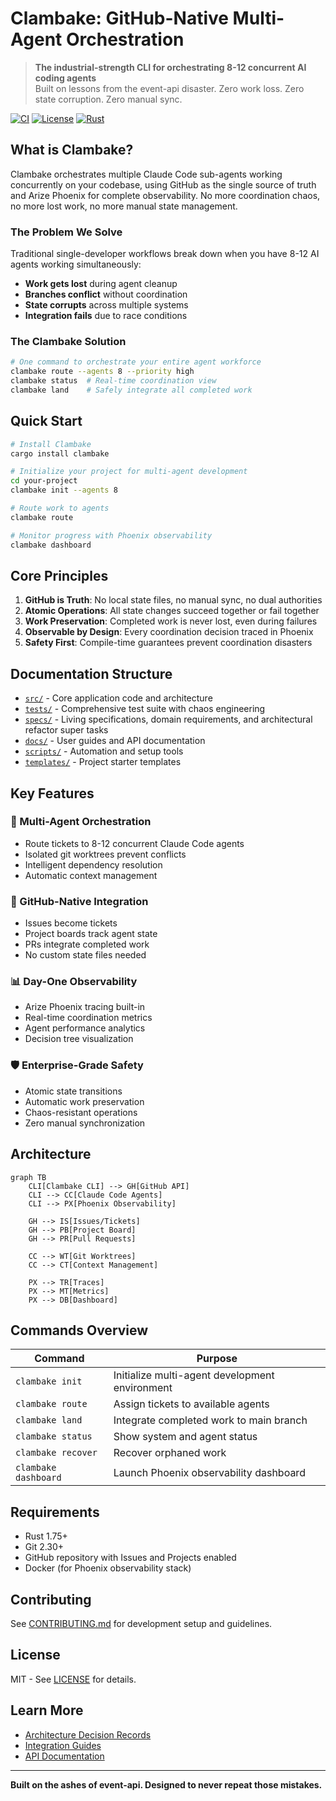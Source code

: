 # Clambake: GitHub-Native Multi-Agent Orchestration

> **The industrial-strength CLI for orchestrating 8-12 concurrent AI coding agents**  
> Built on lessons from the event-api disaster. Zero work loss. Zero state corruption. Zero manual sync.

[![CI](https://github.com/your-org/clambake/workflows/ci/badge.svg)](https://github.com/your-org/clambake/actions)
[![License](https://img.shields.io/badge/license-MIT-blue.svg)](LICENSE)
[![Rust](https://img.shields.io/badge/rust-1.75%2B-orange.svg)](https://www.rust-lang.org)

## What is Clambake?

Clambake orchestrates multiple Claude Code sub-agents working concurrently on your codebase, using GitHub as the single source of truth and Arize Phoenix for complete observability. No more coordination chaos, no more lost work, no more manual state management.

### The Problem We Solve

Traditional single-developer workflows break down when you have 8-12 AI agents working simultaneously:
- **Work gets lost** during agent cleanup
- **Branches conflict** without coordination  
- **State corrupts** across multiple systems
- **Integration fails** due to race conditions

### The Clambake Solution

```bash
# One command to orchestrate your entire agent workforce
clambake route --agents 8 --priority high
clambake status  # Real-time coordination view
clambake land    # Safely integrate all completed work
```

## Quick Start

```bash
# Install Clambake
cargo install clambake

# Initialize your project for multi-agent development
cd your-project
clambake init --agents 8

# Route work to agents
clambake route

# Monitor progress with Phoenix observability
clambake dashboard
```

## Core Principles

1. **GitHub is Truth**: No local state files, no manual sync, no dual authorities
2. **Atomic Operations**: All state changes succeed together or fail together
3. **Work Preservation**: Completed work is never lost, even during failures
4. **Observable by Design**: Every coordination decision traced in Phoenix
5. **Safety First**: Compile-time guarantees prevent coordination disasters

## Documentation Structure

- [`src/`](src/README.md) - Core application code and architecture
- [`tests/`](tests/README.md) - Comprehensive test suite with chaos engineering
- [`specs/`](specs/README.md) - Living specifications, domain requirements, and architectural refactor super tasks
- [`docs/`](docs/README.md) - User guides and API documentation
- [`scripts/`](scripts/README.md) - Automation and setup tools
- [`templates/`](templates/README.md) - Project starter templates

## Key Features

### 🤖 Multi-Agent Orchestration
- Route tickets to 8-12 concurrent Claude Code agents
- Isolated git worktrees prevent conflicts
- Intelligent dependency resolution
- Automatic context management

### 🔄 GitHub-Native Integration
- Issues become tickets
- Project boards track agent state
- PRs integrate completed work
- No custom state files needed

### 📊 Day-One Observability
- Arize Phoenix tracing built-in
- Real-time coordination metrics
- Agent performance analytics
- Decision tree visualization

### 🛡️ Enterprise-Grade Safety
- Atomic state transitions
- Automatic work preservation
- Chaos-resistant operations
- Zero manual synchronization

## Architecture

```mermaid
graph TB
    CLI[Clambake CLI] --> GH[GitHub API]
    CLI --> CC[Claude Code Agents]
    CLI --> PX[Phoenix Observability]
    
    GH --> IS[Issues/Tickets]
    GH --> PB[Project Board]
    GH --> PR[Pull Requests]
    
    CC --> WT[Git Worktrees]
    CC --> CT[Context Management]
    
    PX --> TR[Traces]
    PX --> MT[Metrics]
    PX --> DB[Dashboard]
```

## Commands Overview

| Command | Purpose |
|---------|---------|
| `clambake init` | Initialize multi-agent development environment |
| `clambake route` | Assign tickets to available agents |
| `clambake land` | Integrate completed work to main branch |
| `clambake status` | Show system and agent status |
| `clambake recover` | Recover orphaned work |
| `clambake dashboard` | Launch Phoenix observability dashboard |

## Requirements

- Rust 1.75+
- Git 2.30+
- GitHub repository with Issues and Projects enabled
- Docker (for Phoenix observability stack)

## Contributing

See [CONTRIBUTING.md](CONTRIBUTING.md) for development setup and guidelines.

## License

MIT - See [LICENSE](LICENSE) for details.

## Learn More

- [Architecture Decision Records](docs/architecture/)
- [Integration Guides](docs/user-guide/)
- [API Documentation](https://docs.rs/clambake)

---

**Built on the ashes of event-api. Designed to never repeat those mistakes.**